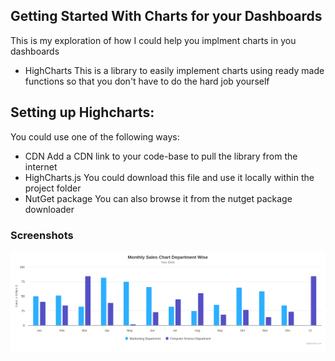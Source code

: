 ## Getting Started With Charts for your Dashboards
This is my exploration of how I could help you implment charts in you dashboards <br>

- HighCharts
This is a library to easily implement charts using ready made functions so that you don't have to do the hard job yourself <br>

## Setting up Highcharts:
You could use one of the following ways: <br>
- CDN
Add a CDN link to your code-base to pull the library from the internet <br>
- HighCharts.js
You could download this file and use it locally within the project folder <br>
- NutGet package
You can also browse it from the nutget package downloader <br>

### Screenshots
![chart 1](captions/highcharts.png)
